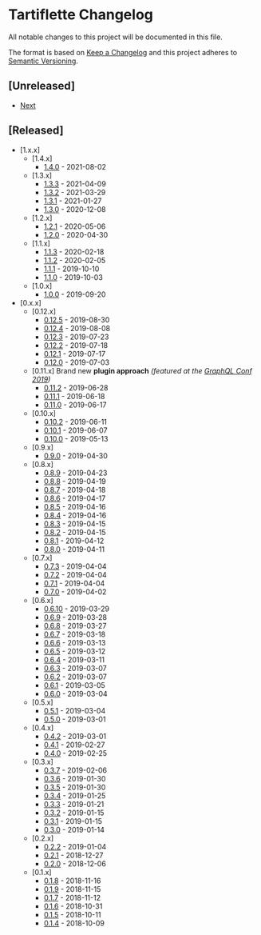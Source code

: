 # Tartiflette Changelog

All notable changes to this project will be documented in this file.

The format is based on [Keep a Changelog](http://keepachangelog.com/en/1.0.0/)
and this project adheres to [Semantic Versioning](http://semver.org/spec/v2.0.0.html).

## [Unreleased]

- [Next](./changelogs/next.md)

## [Released]

- [1.x.x]
  - [1.4.x]
    - [1.4.0](./changelogs/1.4.0.md) - 2021-08-02
  - [1.3.x]
    - [1.3.3](./changelogs/1.3.3.md) - 2021-04-09
    - [1.3.2](./changelogs/1.3.2.md) - 2021-03-29
    - [1.3.1](./changelogs/1.3.1.md) - 2021-01-27
    - [1.3.0](./changelogs/1.3.0.md) - 2020-12-08
  - [1.2.x]
    - [1.2.1](./changelogs/1.2.1.md) - 2020-05-06
    - [1.2.0](./changelogs/1.2.0.md) - 2020-04-30
  - [1.1.x]
    - [1.1.3](./changelogs/1.1.3.md) - 2020-02-18
    - [1.1.2](./changelogs/1.1.2.md) - 2020-02-05
    - [1.1.1](./changelogs/1.1.1.md) - 2019-10-10
    - [1.1.0](./changelogs/1.1.0.md) - 2019-10-03
  - [1.0.x]
    - [1.0.0](./changelogs/1.0.0.md) - 2019-09-20
- [0.x.x]
  - [0.12.x]
    - [0.12.5](./changelogs/0.12.5.md) - 2019-08-30
    - [0.12.4](./changelogs/0.12.4.md) - 2019-08-08
    - [0.12.3](./changelogs/0.12.3.md) - 2019-07-23
    - [0.12.2](./changelogs/0.12.2.md) - 2019-07-18
    - [0.12.1](./changelogs/0.12.1.md) - 2019-07-17
    - [0.12.0](./changelogs/0.12.0.md) - 2019-07-03
  - [0.11.x] Brand new **plugin approach** _(featured at the [GraphQL Conf 2019](https://graphqlconf.org))_
    - [0.11.2](./changelogs/0.11.2.md) - 2019-06-28
    - [0.11.1](./changelogs/0.11.1.md) - 2019-06-18
    - [0.11.0](./changelogs/0.11.0.md) - 2019-06-17
  - [0.10.x]
    - [0.10.2](./changelogs/0.10.2.md) - 2019-06-11
    - [0.10.1](./changelogs/0.10.1.md) - 2019-06-07
    - [0.10.0](./changelogs/0.10.0.md) - 2019-05-13
  - [0.9.x]
    - [0.9.0](./changelogs/0.9.0.md) - 2019-04-30
  - [0.8.x]
    - [0.8.9](./changelogs/0.8.9.md) - 2019-04-23
    - [0.8.8](./changelogs/0.8.8.md) - 2019-04-19
    - [0.8.7](./changelogs/0.8.7.md) - 2019-04-18
    - [0.8.6](./changelogs/0.8.6.md) - 2019-04-17
    - [0.8.5](./changelogs/0.8.5.md) - 2019-04-16
    - [0.8.4](./changelogs/0.8.4.md) - 2019-04-16
    - [0.8.3](./changelogs/0.8.3.md) - 2019-04-15
    - [0.8.2](./changelogs/0.8.2.md) - 2019-04-15
    - [0.8.1](./changelogs/0.8.1.md) - 2019-04-12
    - [0.8.0](./changelogs/0.8.0.md) - 2019-04-11
  - [0.7.x]
    - [0.7.3](./changelogs/0.7.3.md) - 2019-04-04
    - [0.7.2](./changelogs/0.7.2.md) - 2019-04-04
    - [0.7.1](./changelogs/0.7.1.md) - 2019-04-04
    - [0.7.0](./changelogs/0.7.0.md) - 2019-04-02
  - [0.6.x]
    - [0.6.10](./changelogs/0.6.10.md) - 2019-03-29
    - [0.6.9](./changelogs/0.6.9.md) - 2019-03-28
    - [0.6.8](./changelogs/0.6.8.md) - 2019-03-27
    - [0.6.7](./changelogs/0.6.7.md) - 2019-03-18
    - [0.6.6](./changelogs/0.6.6.md) - 2019-03-13
    - [0.6.5](./changelogs/0.6.5.md) - 2019-03-12
    - [0.6.4](./changelogs/0.6.4.md) - 2019-03-11
    - [0.6.3](./changelogs/0.6.3.md) - 2019-03-07
    - [0.6.2](./changelogs/0.6.2.md) - 2019-03-07
    - [0.6.1](./changelogs/0.6.1.md) - 2019-03-05
    - [0.6.0](./changelogs/0.6.0.md) - 2019-03-04
  - [0.5.x]
    - [0.5.1](./changelogs/0.5.1.md) - 2019-03-04
    - [0.5.0](./changelogs/0.5.0.md) - 2019-03-01
  - [0.4.x]
    - [0.4.2](./changelogs/0.4.2.md) - 2019-03-01
    - [0.4.1](./changelogs/0.4.1.md) - 2019-02-27
    - [0.4.0](./changelogs/0.4.0.md) - 2019-02-25
  - [0.3.x]
    - [0.3.7](./changelogs/0.3.7.md) - 2019-02-06
    - [0.3.6](./changelogs/0.3.6.md) - 2019-01-30
    - [0.3.5](./changelogs/0.3.5.md) - 2019-01-30
    - [0.3.4](./changelogs/0.3.4.md) - 2019-01-25
    - [0.3.3](./changelogs/0.3.3.md) - 2019-01-21
    - [0.3.2](./changelogs/0.3.2.md) - 2019-01-15
    - [0.3.1](./changelogs/0.3.1.md) - 2019-01-15
    - [0.3.0](./changelogs/0.3.0.md) - 2019-01-14
  - [0.2.x]
    - [0.2.2](./changelogs/0.2.2.md) - 2019-01-04
    - [0.2.1](./changelogs/0.2.1.md) - 2018-12-27
    - [0.2.0](./changelogs/0.2.0.md) - 2018-12-06
  - [0.1.x]
    - [0.1.8](./changelogs/0.1.9.md) - 2018-11-16
    - [0.1.9](./changelogs/0.1.8.md) - 2018-11-15
    - [0.1.7](./changelogs/0.1.7.md) - 2018-11-12
    - [0.1.6](./changelogs/0.1.6.md) - 2018-10-31
    - [0.1.5](./changelogs/0.1.5.md) - 2018-10-11
    - [0.1.4](./changelogs/0.1.4.md) - 2018-10-09
